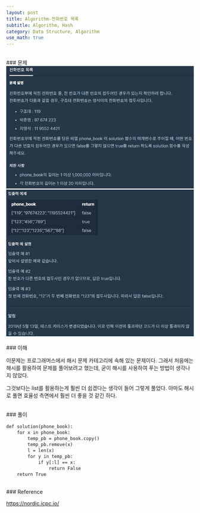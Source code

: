 ```yaml
---
layout: post
title: Algorithm-전화번호 목록
subtitle: Algorithm, Hash
category: Data Structure, Algorithm
use_math: true
---
```


<br>
### 문제

<center><img src = '/post_img/200312/image3.png' width="600"/></center>
<center><img src = '/post_img/200312/image4.png' width="600"/></center>

<br>
### 이해

이문제는 프로그래머스에서 해시 문제 카테고리에 속해 있는 문제이다. 그래서 처음에는 해시를 활용하여 문제를 풀어보려고 했는데, 굳이 해시를 사용하여 푸는 방법이 생각나지 않았다.

그것보다는 list를 활용하는게 훨씬 더 쉽겠다는 생각이 들어 그렇게 풀었다. 아마도 해시로 풀면 효율성 측면에서 훨씬 더 좋을 것 같긴 하다.

<br>
### 풀이

```
def solution(phone_book):
    for x in phone_book:
        temp_pb = phone_book.copy()
        temp_pb.remove(x)
        l = len(x)
        for y in temp_pb:
            if y[:l] == x:
                return False
    return True
```

<br>
### Reference

https://nordic.icpc.io/
